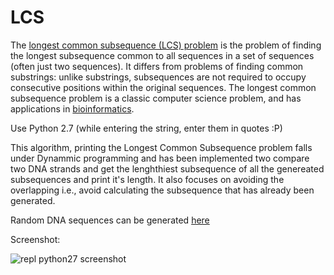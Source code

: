# LCS
The [longest common subsequence (LCS) problem](https://en.wikipedia.org/wiki/Longest_common_subsequence_problem) is the problem of finding the longest subsequence common to all sequences in a set of sequences (often just two sequences). It differs from problems of finding common substrings: unlike substrings, subsequences are not required to occupy consecutive positions within the original sequences. The longest common subsequence problem is a classic computer science problem, and has applications in [bioinformatics](https://en.wikipedia.org/wiki/Bioinformatics).

Use Python 2.7 (while entering the string, enter them in quotes :P)

This algorithm, printing the Longest Common Subsequence problem falls under Dynammic programming and has been implemented two compare two DNA strands and get the lenghthiest subsequence of all the genereated subsequences and print it's length. It also focuses on avoiding the overlapping i.e., avoid calculating the subsequence that has already been generated.

Random DNA sequences can be generated [here](http://www.faculty.ucr.edu/~mmaduro/random.htm)

Screenshot:

![repl python27 screenshot](/../others/Capture.JPG?raw=true "Optional Title")
